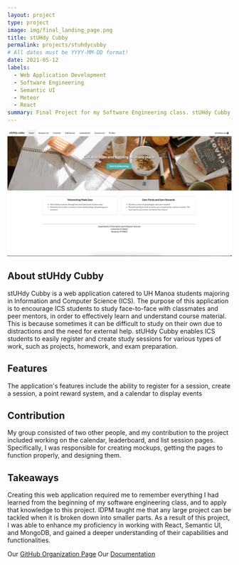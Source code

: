 ```yaml
---
layout: project
type: project
image: img/final_landing_page.png
title: stUHdy Cubby
permalink: projects/stuhdycubby
# All dates must be YYYY-MM-DD format!
date: 2021-05-12
labels:
  - Web Application Development
  - Software Engineering
  - Semantic UI
  - Meteor
  - React
summary: Final Project for my Software Engineering class. stUHdy Cubby is a web application to encourage ICS students to study with their classmates and peer mentors
---
```


<img class="img-fluid" src="../img/final_homepage.png">

## About stUHdy Cubby
stUHdy Cubby is a web application catered to UH Manoa students majoring in Information and Computer Science (ICS). The purpose of this application is to encourage ICS students to study face-to-face with classmates and peer mentors, in order to effectively learn and understand course material. This is because sometimes it can be difficult to study on their own due to distractions and the need for external help. stUHdy Cubby enables ICS students to easily register and create study sessions for various types of work, such as projects, homework, and exam preparation.

## Features
The application's features include the ability to register for a session, create a session, a point reward system, and a calendar to display events

## Contribution
My group consisted of two other people, and my contribution to the project included working on the calendar, leaderboard, and list session pages. Specifically, I was responsible for creating mockups, getting the pages to function properly, and designing them. 

## Takeaways
Creating this web application required me to remember everything I had learned from the beginning of my software engineering class, and to apply that knowledge to this project. IDPM taught me that any large project can be tackled when it is broken down into smaller parts. As a result of this project, I was able to enhance my proficiency in working with React, Semantic UI, and MongoDB, and gained a deeper understanding of their capabilities and functionalities.

Our <a href="https://github.com/stuhdy-cubby">GitHub Organization Page</a>
Our <a href="https://stuhdy-cubby.github.io/">Documentation</a>

